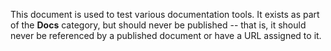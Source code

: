This document is used to test various documentation tools.  It exists as part of the **Docs** category, but should never be published -- that is, it should never be referenced by a published document or have a URL assigned to it.